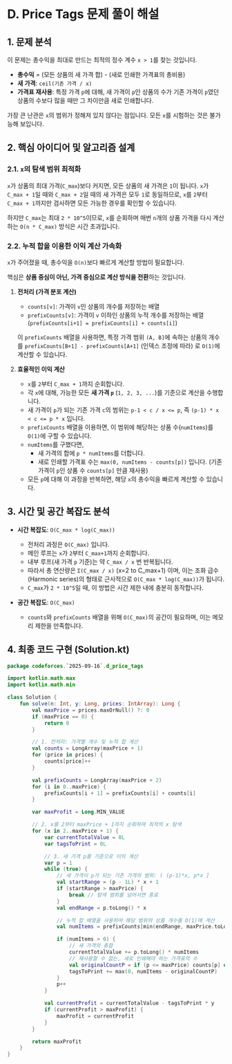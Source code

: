 # D. Price Tags 문제 풀이 해설

## 1. 문제 분석

이 문제는 총수익을 최대로 만드는 최적의 정수 계수 `x > 1`를 찾는 것입니다.

- **총수익** = (모든 상품의 새 가격 합) - (새로 인쇄한 가격표의 총비용)
- **새 가격**: `ceil(기존 가격 / x)`
- **가격표 재사용**: 특정 가격 `p`에 대해, 새 가격이 `p`인 상품의 수가 기존 가격이 `p`였던 상품의 수보다 많을 때만 그 차이만큼 새로 인쇄합니다.

가장 큰 난관은 `x`의 범위가 정해져 있지 않다는 점입니다. 모든 `x`를 시험하는 것은 불가능해 보입니다.

## 2. 핵심 아이디어 및 알고리즘 설계

### 2.1. `x`의 탐색 범위 최적화

`x`가 상품의 최대 가격(`C_max`)보다 커지면, 모든 상품의 새 가격은 `1`이 됩니다. `x`가 `C_max + 1`일 때와 `C_max + 2`일 때의 새 가격은 모두 `1`로 동일하므로, `x`를 `2`부터 `C_max + 1`까지만 검사하면 모든 가능한 경우를 확인할 수 있습니다.

하지만 `C_max`는 최대 `2 * 10^5`이므로, `x`를 순회하며 매번 `n`개의 상품 가격을 다시 계산하는 `O(n * C_max)` 방식은 시간 초과입니다.

### 2.2. 누적 합을 이용한 이익 계산 가속화

`x`가 주어졌을 때, 총수익을 `O(n)`보다 빠르게 계산할 방법이 필요합니다.

핵심은 **상품 중심이 아닌, 가격 중심으로 계산 방식을 전환**하는 것입니다.

1.  **전처리 (가격 분포 계산)**
    - `counts[v]`: 가격이 `v`인 상품의 개수를 저장하는 배열
    - `prefixCounts[v]`: 가격이 `v` 이하인 상품의 누적 개수를 저장하는 배열 (`prefixCounts[i+1] = prefixCounts[i] + counts[i]`)

    이 `prefixCounts` 배열을 사용하면, 특정 가격 범위 `(A, B]`에 속하는 상품의 개수를 `prefixCounts[B+1] - prefixCounts[A+1]` (인덱스 조정에 따라) 로 `O(1)`에 계산할 수 있습니다.

2.  **효율적인 이익 계산**
    - `x`를 `2`부터 `C_max + 1`까지 순회합니다.
    - 각 `x`에 대해, 가능한 모든 **새 가격 `p`** (`1, 2, 3, ...`)를 기준으로 계산을 수행합니다.
    - 새 가격이 `p`가 되는 기존 가격 `c`의 범위는 `p-1 < c / x <= p`, 즉 `(p-1) * x < c <= p * x` 입니다.
    - `prefixCounts` 배열을 이용하면, 이 범위에 해당하는 상품 수(`numItems`)를 `O(1)`에 구할 수 있습니다.
    - `numItems`를 구했다면,
        - 새 가격의 합에 `p * numItems`를 더합니다.
        - 새로 인쇄할 가격표 수는 `max(0, numItems - counts[p])` 입니다. (기존 가격이 `p`인 상품 수 `counts[p]` 만큼 재사용)
    - 모든 `p`에 대해 이 과정을 반복하면, 해당 `x`의 총수익을 빠르게 계산할 수 있습니다.

## 3. 시간 및 공간 복잡도 분석

- **시간 복잡도**: `O(C_max * log(C_max))`
    - 전처리 과정은 `O(C_max)` 입니다.
    - 메인 루프는 `x`가 `2`부터 `C_max+1`까지 순회합니다.
    - 내부 루프(새 가격 `p` 기준)는 약 `C_max / x` 번 반복됩니다.
    - 따라서 총 연산량은 `Σ(C_max / x)` (x=2 to C_max+1) 이며, 이는 조화 급수(Harmonic series)의 형태로 근사적으로 `O(C_max * log(C_max))`가 됩니다.
    - `C_max`가 `2 * 10^5`일 때, 이 방법은 시간 제한 내에 충분히 동작합니다.

- **공간 복잡도**: `O(C_max)`
    - `counts`와 `prefixCounts` 배열을 위해 `O(C_max)`의 공간이 필요하며, 이는 메모리 제한을 만족합니다.

## 4. 최종 코드 구현 (Solution.kt)

```kotlin
package codeforces.`2025-09-16`.d_price_tags

import kotlin.math.max
import kotlin.math.min

class Solution {
    fun solve(n: Int, y: Long, prices: IntArray): Long {
        val maxPrice = prices.maxOrNull() ?: 0
        if (maxPrice == 0) {
            return 0
        }

        // 1. 전처리: 가격별 개수 및 누적 합 계산
        val counts = LongArray(maxPrice + 1)
        for (price in prices) {
            counts[price]++
        }

        val prefixCounts = LongArray(maxPrice + 2)
        for (i in 0..maxPrice) {
            prefixCounts[i + 1] = prefixCounts[i] + counts[i]
        }

        var maxProfit = Long.MIN_VALUE

        // 2. x를 2부터 maxPrice + 1까지 순회하며 최적의 x 탐색
        for (x in 2..maxPrice + 1) {
            var currentTotalValue = 0L
            var tagsToPrint = 0L

            // 3. 새 가격 p를 기준으로 이익 계산
            var p = 1
            while (true) {
                // 새 가격이 p가 되는 기존 가격의 범위: ( (p-1)*x, p*x ]
                val startRange = (p - 1L) * x + 1
                if (startRange > maxPrice) {
                    break // 탐색 범위를 넘어서면 종료
                }
                val endRange = p.toLong() * x

                // 누적 합 배열을 사용하여 해당 범위의 상품 개수를 O(1)에 계산
                val numItems = prefixCounts[min(endRange, maxPrice.toLong()).toInt() + 1] - prefixCounts[startRange.toInt()]

                if (numItems > 0) {
                    // 새 가격의 총합
                    currentTotalValue += p.toLong() * numItems
                    // 재사용할 수 없는, 새로 인쇄해야 하는 가격표의 수
                    val originalCountP = if (p <= maxPrice) counts[p] else 0
                    tagsToPrint += max(0, numItems - originalCountP)
                }
                p++
            }

            val currentProfit = currentTotalValue - tagsToPrint * y
            if (currentProfit > maxProfit) {
                maxProfit = currentProfit
            }
        }

        return maxProfit
    }
}
```
